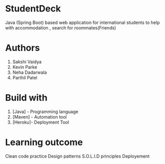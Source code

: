 # StudentDeck
Java (Spring Boot) based web application for international students to help with accommodation , search for roommates(Friends) 
# Authors 
1. Sakshi Vaidya
2. Kevin Parke
3. Neha Dadarwala
4. Parthil Patel
# Build with
1. [Java] - Programming language 
2. [Maven] - Automation tool
3. [Heroku]- Deployment Tool
# Learning outcome
Clean code practice 
Design patterns 
S.O.L.I.D principles 
Deployement
